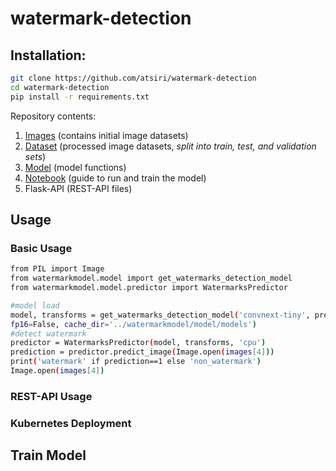 # watermark-detection

## Installation:

```bash
git clone https://github.com/atsiri/watermark-detection
cd watermark-detection
pip install -r requirements.txt
```

Repository contents:
1. [Images](https://github.com/atsiri/watermark-detection/tree/main/images) (contains initial image datasets)
2. [Dataset](https://github.com/atsiri/watermark-detection/tree/main/watermarkmodel) (processed image datasets, *split into train, test, and validation sets*)
3. [Model](https://github.com/atsiri/watermark-detection/tree/main/watermarkmodel) (model functions)
4. [Notebook](https://github.com/atsiri/watermark-detection/tree/main/notebook) (guide to run and train the model)
5. Flask-API (REST-API files)

## Usage
### Basic Usage
```bash
from PIL import Image
from watermarkmodel.model import get_watermarks_detection_model
from watermarkmodel.model.predictor import WatermarksPredictor

#model load
model, transforms = get_watermarks_detection_model('convnext-tiny', pretrained=True, device=torch.device('cpu'),
fp16=False, cache_dir='../watermarkmodel/model/models')
#detect watermark
predictor = WatermarksPredictor(model, transforms, 'cpu')
prediction = predictor.predict_image(Image.open(images[4]))
print('watermark' if prediction==1 else 'non_watermark')
Image.open(images[4])
```

### REST-API Usage
### Kubernetes Deployment


## Train Model

##
